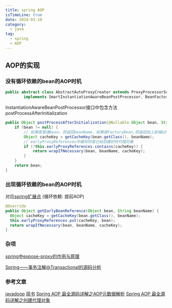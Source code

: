 ```yaml
---
title: spring AOP
isTimeLine: true
date: 2024-03-10
category:
  - java
tag:
  - spring 
  - AOP
---
```



## **AOP的实现**

### **没有循环依赖的bean的AOP时机**

```java
public abstract class AbstractAutoProxyCreator extends ProxyProcessorSupport
		implements SmartInstantiationAwareBeanPostProcessor, BeanFactoryAware
```

InstantiationAwareBeanPostProcessor接口中包含方法postProcessAfterInitialization

```java
public Object postProcessAfterInitialization(@Nullable Object bean, String beanName) {
    if (bean != null) {
        // 如果是普通bean，则返回beanName，如果是FactoryBean,则返回加上前缀&的&beanName
        Object cacheKey = getCacheKey(bean.getClass(), beanName);
        // earlyProxyReferences中缓存的是已经创建好的代理对象
        if (!this.earlyProxyReferences.contains(cacheKey)) {
            return wrapIfNecessary(bean, beanName, cacheKey);
        }
    }
    return bean;
}
```

### **出现循环依赖的bean的AOP时机**
对应[spring扩展点](/java/spring/spring扩展点.md) (循环依赖: 提前AOP)

```java
@Override
public Object getEarlyBeanReference(Object bean, String beanName) {
  Object cacheKey = getCacheKey(bean.getClass(), beanName);
  this.earlyProxyReferences.put(cacheKey, bean);
  return wrapIfNecessary(bean, beanName, cacheKey);
}
```


### 杂项

[spring中expose-proxy的作用与原理](https://blog.csdn.net/JustForSS/article/details/83008824)

[Spring——事务注解@Transactional的源码分析](https://blog.csdn.net/minghao0508/article/details/125834496)


### 参考文章
[javadoop](https://javadoop.com/post/spring-aop-source)
[简书](https://www.jianshu.com/p/e09ff92dfa8d)
[Spring AOP 最全源码详解之AOP元数据解析](https://blog.csdn.net/wuyuwei/article/details/88319018)
[Spring AOP 最全源码详解之创建代理对象](https://blog.csdn.net/wuyuwei/article/details/88357698)